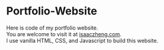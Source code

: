 # Portfolio-Website
Here is code of my portfolio website.<br>
You are welcome to visit it at <a href="isaaczheng.com">isaaczheng.com</a>.<br>
I use vanilla HTML, CSS, and Javascript to build this website.
